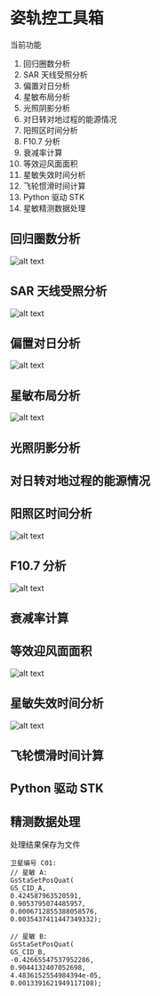 # 姿轨控工具箱

当前功能

1. 回归圈数分析
2. SAR 天线受照分析
3. 偏置对日分析
4. 星敏布局分析
5. 光照阴影分析
6. 对日转对地过程的能源情况
7. 阳照区时间分析
8. F10.7 分析
9. 衰减率计算
10. 等效迎风面面积
11. 星敏失效时间分析
12. 飞轮惯滑时间计算
13. Python 驱动 STK
14. 星敏精测数据处理


## 回归圈数分析

![alt text](https://i.postimg.cc/rwys18wF/image.png)

## SAR 天线受照分析

![alt text](https://i.postimg.cc/8c8sMMjq/07b726e3-adbe-4110-91e6-374c52536e0c.png)

## 偏置对日分析

![alt text](https://i.postimg.cc/vHtDx1MN/beb2cc20-1e08-4764-8d2d-fa639751145d.png)

## 星敏布局分析

![alt text](https://i.postimg.cc/GpHpfqDW/image-1.png)

## 光照阴影分析

## 对日转对地过程的能源情况

## 阳照区时间分析

![alt text](https://i.postimg.cc/XNFr3HP3/b2d38290-2901-4392-83c5-190958959a8d.png)

## F10.7 分析

![alt text](https://i.postimg.cc/j5nLDZdH/3cce67ab-0b2e-469f-a6e5-ee13b9b8874d.png)

## 衰减率计算

## 等效迎风面面积

![alt text](https://i.postimg.cc/sDrv2PFW/977604f2-567a-492a-a0db-02f48094ef5b.png)

## 星敏失效时间分析

![alt text](https://i.postimg.cc/hv9vrvmh/589514ff-5b7a-4dbf-8748-22a92947639c.png)

## 飞轮惯滑时间计算

## Python 驱动 STK

## 精测数据处理

处理结果保存为文件

```
卫星编号 C01:
// 星敏 A:
GsStaSetPosQuat(
GS_CID_A,
0.424587963520591,
0.9053795074485957,
0.0006712855388058576,
0.0035437411447349332);

// 星敏 B:
GsStaSetPosQuat(
GS_CID_B,
-0.42665547537952286,
0.9044132407052698,
4.4836152554984394e-05,
0.0013391621949117108);
```